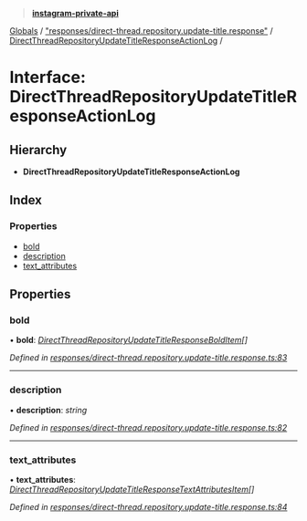 > **[instagram-private-api](../README.md)**

[Globals](../README.md) / ["responses/direct-thread.repository.update-title.response"](../modules/_responses_direct_thread_repository_update_title_response_.md) / [DirectThreadRepositoryUpdateTitleResponseActionLog](_responses_direct_thread_repository_update_title_response_.directthreadrepositoryupdatetitleresponseactionlog.md) /

# Interface: DirectThreadRepositoryUpdateTitleResponseActionLog

## Hierarchy

* **DirectThreadRepositoryUpdateTitleResponseActionLog**

## Index

### Properties

* [bold](_responses_direct_thread_repository_update_title_response_.directthreadrepositoryupdatetitleresponseactionlog.md#bold)
* [description](_responses_direct_thread_repository_update_title_response_.directthreadrepositoryupdatetitleresponseactionlog.md#description)
* [text_attributes](_responses_direct_thread_repository_update_title_response_.directthreadrepositoryupdatetitleresponseactionlog.md#text_attributes)

## Properties

###  bold

• **bold**: *[DirectThreadRepositoryUpdateTitleResponseBoldItem](_responses_direct_thread_repository_update_title_response_.directthreadrepositoryupdatetitleresponsebolditem.md)[]*

*Defined in [responses/direct-thread.repository.update-title.response.ts:83](https://github.com/dilame/instagram-private-api/blob/e9c516c/src/responses/direct-thread.repository.update-title.response.ts#L83)*

___

###  description

• **description**: *string*

*Defined in [responses/direct-thread.repository.update-title.response.ts:82](https://github.com/dilame/instagram-private-api/blob/e9c516c/src/responses/direct-thread.repository.update-title.response.ts#L82)*

___

###  text_attributes

• **text_attributes**: *[DirectThreadRepositoryUpdateTitleResponseTextAttributesItem](_responses_direct_thread_repository_update_title_response_.directthreadrepositoryupdatetitleresponsetextattributesitem.md)[]*

*Defined in [responses/direct-thread.repository.update-title.response.ts:84](https://github.com/dilame/instagram-private-api/blob/e9c516c/src/responses/direct-thread.repository.update-title.response.ts#L84)*